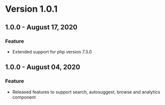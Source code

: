 # Version 1.0.1
## 1.0.0 - August 17, 2020
### Feature
- Extended support for php version 7.3.0

## 1.0.0 - August 04, 2020
### Feature
- Released features to support search, autosuggest, browse and analytics component


